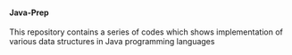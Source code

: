 <h4>Java-Prep</h4>
This repository contains a series of codes which shows implementation of various data structures in Java programming languages
